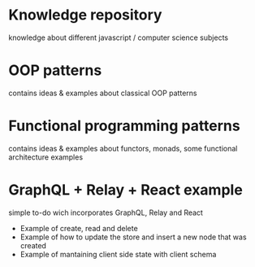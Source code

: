 # Knowledge repository
knowledge about different javascript / computer science subjects

# OOP patterns
contains ideas & examples about classical OOP patterns

# Functional programming patterns
contains ideas & examples about functors, monads, some functional architecture examples

# GraphQL + Relay + React example
simple to-do wich incorporates GraphQL, Relay and React

* Example of create, read and delete
* Example of how to update the store and insert a new node that was created
* Example of mantaining client side state with client schema

